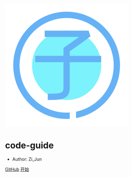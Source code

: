 ![logo](_media/icon.svg)

# code-guide

- Author: Zi_Jun

[GitHub](https://github.com/zijunwork/code-guide/)
[开始](/#code-guide)